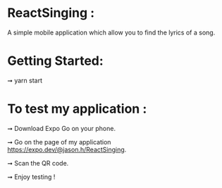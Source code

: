 # ReactSinging :
A simple mobile application which allow you to find the lyrics of a song.

# Getting Started:
➞ yarn start

# To test my application :

➞ Download Expo Go on your phone.

➞ Go on the page of my application https://expo.dev/@jason.h/ReactSinging.

➞ Scan the QR code.

➞ Enjoy testing !
